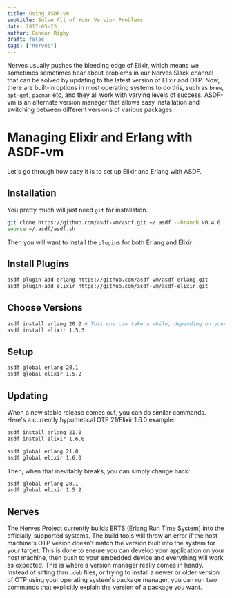 ```yaml
---
title: Using ASDF-vm
subtitle: Solve All of Your Version Problems
date: 2017-05-23
author: Connor Rigby
draft: false
tags: ["nerves"]
---
```


Nerves usually pushes the bleeding edge of Elixir, which means we sometimes
sometimes hear about problems in our Nerves Slack channel that can be solved by
updating to the latest version of Elixir and OTP. Now, there are built-in
options in most operating systems to do this, such as `brew`, `apt-get`,
`pacman` etc, and they all work with varying levels of success. ASDF-vm is an
alternate version manager that allows easy installation and switching between
different versions of various packages.

<!--more-->

# Managing Elixir and Erlang with ASDF-vm

Let's go through how easy it is to set up Elixir and Erlang with ASDF.

## Installation

You pretty much will just need `git` for installation.

```sh
git clone https://github.com/asdf-vm/asdf.git ~/.asdf --branch v0.4.0
source ~/.asdf/asdf.sh
```

Then you will want to install the `plugin`s for both Erlang and Elixir

## Install Plugins

```sh
asdf plugin-add erlang https://github.com/asdf-vm/asdf-erlang.git
asdf plugin-add elixir https://github.com/asdf-vm/asdf-elixir.git
```

## Choose Versions

```sh
asdf install erlang 20.2 # This one can take a while, depending on your machine
asdf install elixir 1.5.3
```

## Setup

```sh
asdf global erlang 20.1
asdf global elixir 1.5.2
```

## Updating

When a new stable release comes out, you can do similar commands. Here's a
currently hypothetical OTP 21/Elixir 1.6.0 example:

```sh
asdf install erlang 21.0
asdf install elixir 1.6.0

asdf global erlang 21.0
asdf global elixir 1.6.0
```

Then, when that inevitably breaks, you can simply change back:

```sh
asdf global erlang 20.1
asdf global elixir 1.5.2
```

## Nerves

The Nerves Project currently builds ERTS (Erlang Run Time System) into the
officially-supported systems. The build tools will throw an error if the host
machine's OTP vesion doesn't match the version built into the system for your
target.  This is done to ensure you can develop your application on your host
machine, then push to your embedded device and everything will work as expected.
This is where a version manager really comes in handy. Instead of sifting thru
`.deb` files, or trying to install a newer or older version of OTP using your
operating system's package manager, you can run two commands that explicitly
explain the version of a package you want.
